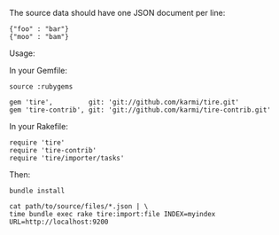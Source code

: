 The source data should have one JSON document per line:

    {"foo" : "bar"}
    {"moo" : "bam"}

Usage:

In your Gemfile:

    source :rubygems

    gem 'tire',         git: 'git://github.com/karmi/tire.git'
    gem 'tire-contrib', git: 'git://github.com/karmi/tire-contrib.git'

In your Rakefile:

    require 'tire'
    require 'tire-contrib'
    require 'tire/importer/tasks'

Then:

    bundle install

    cat path/to/source/files/*.json | \
    time bundle exec rake tire:import:file INDEX=myindex URL=http://localhost:9200
